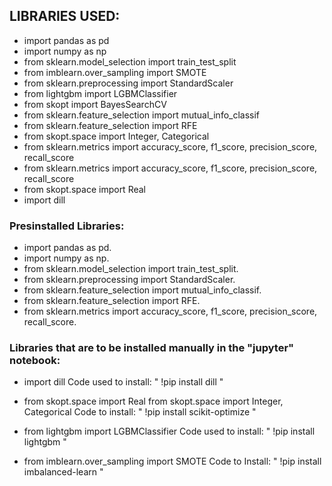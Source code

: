 ## **LIBRARIES USED:**
* import pandas as pd
* import numpy as np
* from sklearn.model_selection import train_test_split
* from imblearn.over_sampling import SMOTE
* from sklearn.preprocessing import StandardScaler
* from lightgbm import LGBMClassifier
* from skopt import BayesSearchCV
* from sklearn.feature_selection import mutual_info_classif
* from sklearn.feature_selection import RFE
* from skopt.space import Integer, Categorical
* from sklearn.metrics import accuracy_score, f1_score, precision_score, recall_score
* from sklearn.metrics import accuracy_score, f1_score, precision_score, recall_score
* from skopt.space import Real
* import dill

### **Presinstalled Libraries:**
* import pandas as pd.
* import numpy as np.
* from sklearn.model_selection import train_test_split.
* from sklearn.preprocessing import StandardScaler.
* from sklearn.feature_selection import mutual_info_classif.
* from sklearn.feature_selection import RFE.
* from sklearn.metrics import accuracy_score, f1_score, precision_score, recall_score.

### **Libraries that are to be installed manually in the "jupyter" notebook:**
* import dill
Code used to install: " !pip install dill "

* from skopt.space import Real
from skopt.space import Integer, Categorical
Code to install: " !pip install scikit-optimize "

* from lightgbm import LGBMClassifier
Code used to install: " !pip install lightgbm "

* from imblearn.over_sampling import SMOTE
Code to Install: " !pip install imbalanced-learn "
